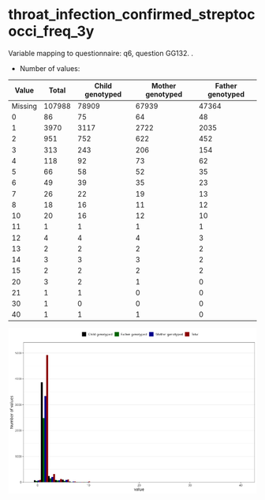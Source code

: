 # throat_infection_confirmed_streptococci_freq_3y
Variable mapping to questionnaire: q6, question GG132.
.
- Number of values:

| Value | Total | Child genotyped | Mother genotyped | Father genotyped |
| ----- | ----- | --------------- | ---------------- | ---------------- |
| Missing | 107988 | 78909 | 67939 | 47364 |
| 0 | 86 | 75 | 64 |48 |
| 1 | 3970 | 3117 | 2722 |2035 |
| 2 | 951 | 752 | 622 |452 |
| 3 | 313 | 243 | 206 |154 |
| 4 | 118 | 92 | 73 |62 |
| 5 | 66 | 58 | 52 |35 |
| 6 | 49 | 39 | 35 |23 |
| 7 | 26 | 22 | 19 |13 |
| 8 | 18 | 16 | 11 |12 |
| 10 | 20 | 16 | 12 |10 |
| 11 | 1 | 1 | 1 |1 |
| 12 | 4 | 4 | 4 |3 |
| 13 | 2 | 2 | 2 |2 |
| 14 | 3 | 3 | 3 |2 |
| 15 | 2 | 2 | 2 |2 |
| 20 | 3 | 2 | 1 |0 |
| 21 | 1 | 1 | 0 |0 |
| 30 | 1 | 0 | 0 |0 |
| 40 | 1 | 1 | 1 |0 |



![](throat_infection_confirmed_streptococci_freq_3y_n.png)



